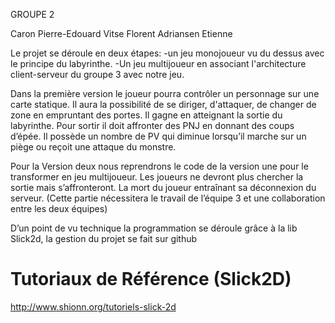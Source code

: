 GROUPE 2


Caron Pierre-Edouard
Vitse Florent
Adriansen Etienne


Le projet se déroule en deux étapes:
-un jeu monojoueur vu du dessus avec le principe du labyrinthe.
-Un jeu multijoueur en associant l'architecture client-serveur du groupe 3 avec notre jeu.


Dans la première version le joueur pourra contrôler un personnage sur une carte statique. Il aura la possibilité de se diriger, d'attaquer, de changer de zone en empruntant des portes.
Il gagne en atteignant la sortie du labyrinthe. Pour sortir il doit affronter des PNJ en donnant des coups d’épée.
Il possède un nombre de PV qui diminue lorsqu’il marche sur un piège ou reçoit une attaque du monstre.

Pour la Version deux nous reprendrons le code de la version une pour le transformer en jeu multijoueur. Les joueurs ne devront plus chercher la sortie mais s’affronteront. La mort du joueur entraînant sa déconnexion du serveur. (Cette partie nécessitera le travail de l’équipe 3 et une collaboration entre les deux équipes)



D’un point de vu technique la programmation se déroule grâce à la lib Slick2d, la gestion du projet se fait sur github


# Tutoriaux de Référence (Slick2D)
http://www.shionn.org/tutoriels-slick-2d

